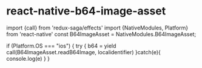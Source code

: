 # react-native-b64-image-asset

import {call} from 'redux-saga/effects'
import {NativeModules, Platform} from 'react-native'
const B64ImageAsset = NativeModules.B64ImageAsset;

if (Platform.OS === "ios") {
	try {
		b64 = yield call(B64ImageAsset.readB64Image, localidentifier)
	}catch(e){	
		console.log(e)
	}
}
